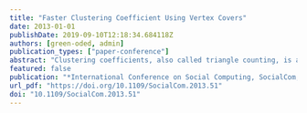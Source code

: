 ```yaml
---
title: "Faster Clustering Coefficient Using Vertex Covers"
date: 2013-01-01
publishDate: 2019-09-10T12:18:34.684118Z
authors: [green-oded, admin]
publication_types: ["paper-conference"]
abstract: "Clustering coefficients, also called triangle counting, is a widely-used graph analytic for measuring the closeness in which vertices cluster together. Intuitively, clustering coefficients can be thought of as the ratio of common friends versus all possible connections a person might have in a social network. The best known time complexity for computing clustering coefficients uses adjacency list intersection and is O(V · d max 2 ), where d max is the size of the largest adjacency list of all the vertices in the graph. In this work, we show a novel approach for computing the clustering coefficients in an undirected and unweighted graphs by exploiting the use of a vertex cover, V̂ ⊆ V. This new approach reduces the number of times that a triangle is counted by as many as 3 times per triangle. The complexity of the new algorithm is O(V̂ · ĥ max 2 + t VC ) where d̂ max is the size of the largest adjacency list in the vertex cover and t VC is the time needed for finding the vertex cover. Even for a simple vertex cover algorithm this can reduce the execution time 10-30% while counting the exact number of triangles (3-circuits). We extend the use of the vertex cover to support counting squares (4-circuits) and clustering coefficients for dynamic graphs."
featured: false
publication: "*International Conference on Social Computing, SocialCom, Washington, DC, USA, 8-14 September, 2013*"
url_pdf: "https://doi.org/10.1109/SocialCom.2013.51"
doi: "10.1109/SocialCom.2013.51"
---
```


